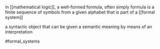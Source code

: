 in [[mathematical logic]], a well-formed formula, often simply formula is a finite sequence of symbols from a given alphabet that is part of a [[formal system]]

a syntactic object that can be given a semantic meaning by means of an interpretation

#formal_systems 